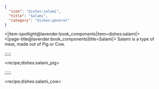```json
{
  "icon": "dishes:salami",
  "title": "Salami",
  "category": "dishes:general"
}
```

<|item-spotlight@lavender:book_components|item=dishes:salami|>
<|page-title@lavender:book_components|title=Salami|>
Salami is a type of meat, made out of Pig or Cow.

;;;;;

<recipe;dishes:salami_pig>



;;;;;

<recipe;dishes:salami_cow>

